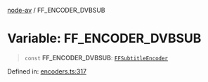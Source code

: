 [node-av](../globals.md) / FF\_ENCODER\_DVBSUB

# Variable: FF\_ENCODER\_DVBSUB

> `const` **FF\_ENCODER\_DVBSUB**: [`FFSubtitleEncoder`](../type-aliases/FFSubtitleEncoder.md)

Defined in: [encoders.ts:317](https://github.com/seydx/av/blob/f8631fc881b394300b1479f511d55cf1c370a87f/src/constants/encoders.ts#L317)
